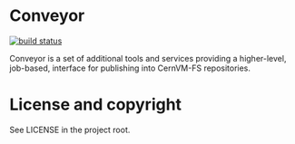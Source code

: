 # Conveyor

[![build status](https://travis-ci.org/cvmfs/conveyor.svg?branch=master)](https://travis-ci.org/cvmfs/conveyor)

Conveyor is a set of additional tools and services providing a higher-level, job-based, interface for publishing into CernVM-FS repositories.

# License and copyright

See LICENSE in the project root.
